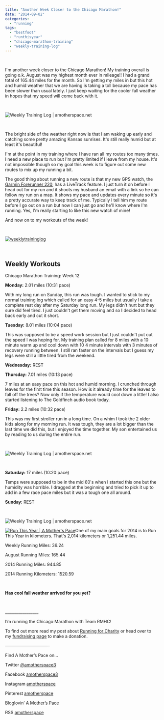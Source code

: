 ```yaml
---
title: "Another Week Closer to the Chicago Marathon!"
date: "2014-09-02"
categories: 
  - "running"
tags: 
  - "bestfoot"
  - "runthisyear"
  - "chicago-marathon-training"
  - "weekly-training-log"
---
```


 

I'm another week closer to the Chicago Marathon! My training overall is going o.k. August was my highest month ever in mileage!! I had a grand total of 165.44 miles for the month. So I'm getting my miles in but this hot and humid weather that we are having is taking a toll because my pace has been slower than usual lately. I just keep waiting for the cooler fall weather in hopes that my speed will come back with it.

 

![Weekly Training Log | amotherspace.net](images/IMAG7178-1024x577.jpg)

 

The bright side of the weather right now is that I am waking up early and catching some pretty amazing Kansas sunrises. It's still really humid but at least it's beautiful!

I'm at the point in my training where I have ran all my routes too many times. I need a new place to run but I'm pretty limited if I leave from my house. It's not impossible though so my goal this week is to figure out some new routes to mix up my running a bit.

The good thing about running a new route is that my new GPS watch, the [Garmin Forerunner 220](http://amotherspace.net/2014/08/forerunner-220-mini-review-week-11-chimarathon-training/ "Forerunner 220 Mini Review + Week 11 #ChiMarathon Training"), has a LiveTrack feature. I just turn it on before I head out for my run and it shoots my husband an email with a link so he can follow my run on a map. It shows my pace and updates every minute so it's a pretty accurate way to keep track of me. Typically I tell him my route before I go out on a run but now I can just go and he'll know where I'm running. Yes, I'm really starting to like this new watch of mine!

And now on to my workouts of the week!

 

[![weeklytraininglog](images/weeklytraininglog.jpg)](http://amotherspace.net/wp-content/uploads/2014/03/weeklytraininglog.jpg)

 

## **Weekly Workouts**

Chicago Marathon Training: Week 12

**Monday:** 2.01 miles (10:31 pace)

With my long run on Sunday, this run was tough. I wanted to stick to my normal training log which called for an easy 4-5 miles but usually I take a complete rest day after my Saturday long run. My legs didn't hurt but they sure did feel tired. I just couldn't get them moving and so I decided to head back early and cut it short.

**Tuesday:** 8.01 miles (10:04 pace)

This was supposed to be a speed work session but I just couldn't put out the speed I was hoping for. My training plan called for 8 miles with a 10 minute warm up and cool down with 10 4 minute intervals with 3 minutes of recovery running between. I still ran faster on the intervals but I guess my legs were still a little tired from the weekend.

**Wednesday:** REST

**Thursday:** 7.01 miles (10:13 pace)

7 miles at an easy pace on this hot and humid morning. I crunched through leaves for the first time this season. How is it already time for the leaves to fall off the trees? Now only if the temperature would cool down a little! I also started listening to The Goldfinch audio book today.

**Friday:** 2.2 miles (10:32 pace)

This was my first stroller run in a long time. On a whim I took the 2 older kids along for my morning run. It was tough, they are a lot bigger than the last time we did this, but I enjoyed the time together. My son entertained us by reading to us during the entire run.

 

![Weekly Training Log | amotherspace.net](images/These-two-are-much-heavier-than-the-last-time-I-pushed-them-And-as-a-bonus-entertainment-Little-O-read-to-us-the-whole-time.-chimarathon.jpg)

 

**Saturday:** 17 miles (10:20 pace)

Temps were supposed to be in the mid 60's when I started this one but the humidity was horrible. I dragged at the beginning and tried to pick it up to add in a few race pace miles but it was a tough one all around.

**Sunday:** REST

 

![Weekly Training Log | amotherspace.net](images/DMAug31.png)

[![Run This Year | A Mother's Pace](images/2014-Badge2_zps954d25232.jpg "Run This Year | A Mother's Pace")](http://runninghutch.com/runthisyear/)One of my main goals for 2014 is to Run This Year in kilometers. That's 2,014 kilometers or 1,251.44 miles.

Weekly Running Miles: 36.24

August Running Miles: 165.44

2014 Running Miles: 944.85

2014 Running Kilometers: 1520.59

 

**Has cool fall weather arrived for you yet?**

 

\_\_\_\_\_\_\_\_\_\_\_\_\_\_\_\_\_

I’m running the Chicago Marathon with Team RMHC!

To find out more read my post about [Running for Charity](http://amotherspace.net/2014/06/the-chicago-marathon-running-for-charity/) or head over to my [fundraising page](http://www.kintera.org/faf/donorReg/donorPledge.asp?ievent=1097960&supId=399266070) to make a donation.

——————————-

Find A Mother’s Pace on…

Twitter [@amotherspace3](https://twitter.com/amotherspace3)

Facebook [amotherspace3](http://facebook.com/amotherspace3)

Instagram [amotherspace](http://instagram.com/amotherspace)

Pinterest [amotherspace](http://pinterest.com/amotherspace/)

Bloglovin’ [A Mother’s Pace](http://www.bloglovin.com/en/blog/6680087)

RSS [amotherspace](http://feeds.feedburner.com/amotherspace)
